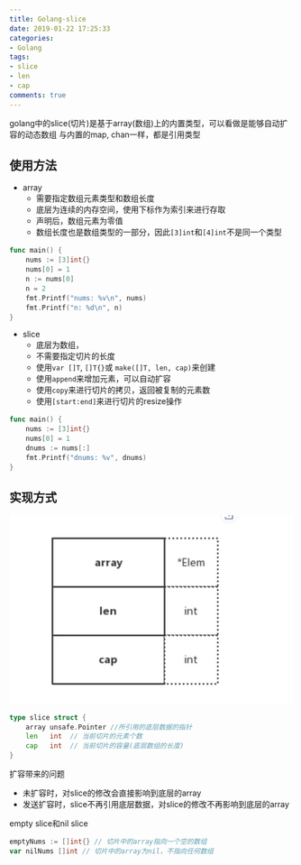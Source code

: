 ```yaml
---
title: Golang-slice
date: 2019-01-22 17:25:33
categories:
- Golang
tags:
- slice
- len
- cap
comments: true
---
```


golang中的slice(切片)是基于array(数组)上的内置类型，可以看做是能够自动扩容的动态数组
与内置的map, chan一样，都是引用类型

## 使用方法

- array
  - 需要指定数组元素类型和数组长度
  - 底层为连续的内存空间，使用下标作为索引来进行存取
  - 声明后，数组元素为零值
  - 数组长度也是数组类型的一部分，因此`[3]int`和`[4]int`不是同一个类型

```Go
func main() {
    nums := [3]int{}
    nums[0] = 1
    n := nums[0]
    n = 2
    fmt.Printf("nums: %v\n", nums)
    fmt.Printf("n: %d\n", n)
}
```

- slice
  - 底层为数组，
  - 不需要指定切片的长度
  - 使用`var []T`, `[]T{}`或 `make([]T, len, cap)`来创建
  - 使用`append`来增加元素，可以自动扩容
  - 使用`copy`来进行切片的拷贝，返回被复制的元素数
  - 使用`[start:end]`来进行切片的resize操作

```Go
func main() {
    nums := [3]int{}
    nums[0] = 1
    dnums := nums[:]
    fmt.Printf("dnums: %v", dnums)
}
```

## 实现方式

![slice](/images/Golang-slice的实现.png)

```Go
type slice struct {
    array unsafe.Pointer //所引用的底层数据的指针
    len   int  // 当前切片的元素个数
    cap   int  // 当前切片的容量(底层数组的长度)
}
```

扩容带来的问题

- 未扩容时，对slice的修改会直接影响到底层的array
- 发送扩容时，slice不再引用底层数据，对slice的修改不再影响到底层的array

empty slice和nil slice

```Go
emptyNums := []int{} // 切片中的array指向一个空的数组
var nilNums []int // 切片中的array为nil，不指向任何数组
```
